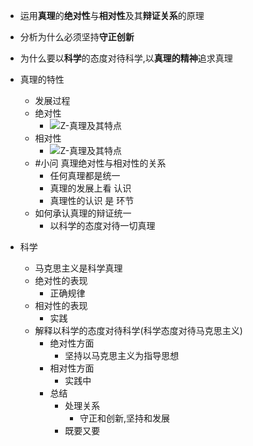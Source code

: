 - 运用**真理**的**绝对性**与**相对性**及其**辩证关系**的原理
- 分析为什么必须坚持**守正创新**
- 为什么要以**科学**的态度对待科学,以**真理的精神**追求真理

- 真理的特性
	- 发展过程
	- 绝对性
		- ![Z-真理及其特点](考研/政治/马原/Z-真理及其特点.md#^bx6qz1)
	- 相对性
		- ![Z-真理及其特点](考研/政治/马原/Z-真理及其特点.md#^ek2koq)
	- #小问 真理绝对性与相对性的关系
		- 任何真理都是统一
		- 真理的发展上看 认识
		- 真理性的认识 是 环节
	- 如何承认真理的辩证统一
		- 以科学的态度对待一切真理
- 科学
	- 马克思主义是科学真理
	- 绝对性的表现
		- 正确规律
	- 相对性的表现
		- 实践
	- 解释以科学的态度对待科学(科学态度对待马克思主义)
		- 绝对性方面
			- 坚持以马克思主义为指导思想
		- 相对性方面
			- 实践中
		- 总结
			- 处理关系
				- 守正和创新,坚持和发展
			- 既要又要